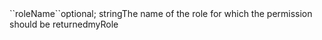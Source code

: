 <tr><td>``roleName``</td><td>optional; string</td><td>The name of the role for which the permission should be returned</td><td>myRole</td><td></td></tr>
